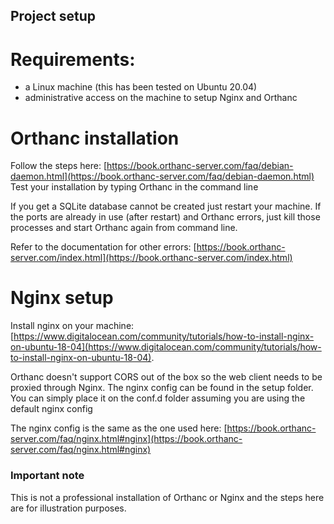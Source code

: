 ## Project setup

# Requirements:
- a Linux machine (this has been tested on Ubuntu 20.04)
- administrative access on the machine to setup Nginx and Orthanc

# Orthanc installation

Follow the steps here: [https://book.orthanc-server.com/faq/debian-daemon.html](https://book.orthanc-server.com/faq/debian-daemon.html)
Test your installation by typing Orthanc in the command line

If you get a SQLite database cannot be created just restart your machine. If the ports are already in use (after restart) and Orthanc errors, just kill those
processes and start Orthanc again from command line. 

Refer to the documentation for other errors: [https://book.orthanc-server.com/index.html](https://book.orthanc-server.com/index.html)

# Nginx setup

Install nginx on your machine: [https://www.digitalocean.com/community/tutorials/how-to-install-nginx-on-ubuntu-18-04](https://www.digitalocean.com/community/tutorials/how-to-install-nginx-on-ubuntu-18-04).

Orthanc doesn't support CORS out of the box so the web client needs to be proxied through Nginx. 
The nginx config can be found in the setup folder. You can simply place it on the conf.d folder assuming you are using the default nginx config

The nginx config is the same as the one used here: [https://book.orthanc-server.com/faq/nginx.html#nginx](https://book.orthanc-server.com/faq/nginx.html#nginx)

### Important note

This is not a professional installation of Orthanc or Nginx and the steps here are for illustration purposes.


